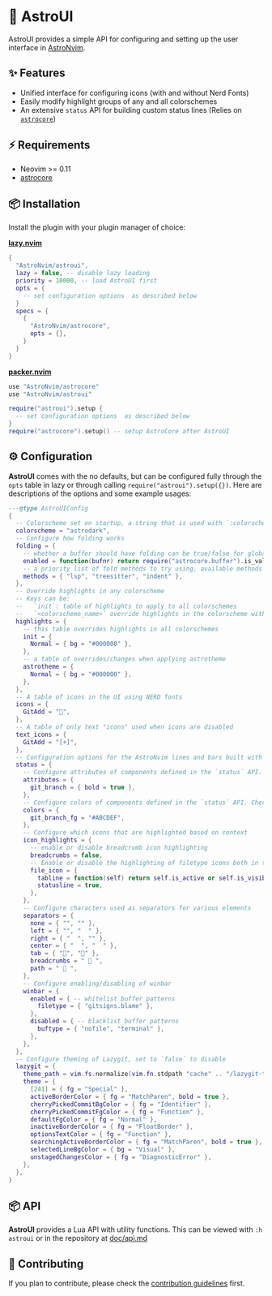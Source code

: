 # 🎨 AstroUI

AstroUI provides a simple API for configuring and setting up the user interface in [AstroNvim](https://github.com/AstroNvim/AstroNvim).

## ✨ Features

- Unified interface for configuring icons (with and without Nerd Fonts)
- Easily modify highlight groups of any and all colorschemes
- An extensive `status` API for building custom status lines (Relies on [`astrocore`][astrocore])

## ⚡️ Requirements

- Neovim >= 0.11
- [astrocore][astrocore]

## 📦 Installation

Install the plugin with your plugin manager of choice:

[**lazy.nvim**][lazy]

```lua
{
  "AstroNvim/astroui",
  lazy = false, -- disable lazy loading
  priority = 10000, -- load AstroUI first
  opts = {
    -- set configuration options  as described below
  }
  specs = {
    {
      "AstroNvim/astrocore",
      opts = {},
    }
  }
}
```

[**packer.nvim**](https://github.com/wbthomason/packer.nvim)

```lua
use "AstroNvim/astrocore"
use "AstroNvim/astroui"

require("astroui").setup {
  -- set configuration options  as described below
}
require("astrocore").setup() -- setup AstroCore after AstroUI
```

## ⚙️ Configuration

**AstroUI** comes with the no defaults, but can be configured fully through the `opts` table in lazy or through calling `require("astroui").setup({})`. Here are descriptions of the options and some example usages:

```lua
---@type AstroUIConfig
{
  -- Colorscheme set on startup, a string that is used with `:colorscheme astrodark`
  colorscheme = "astrodark",
  -- Configure how folding works
  folding = {
    -- whether a buffer should have folding can be true/false for global enable/disable or fun(bufnr:integer):boolean
    enabled = function(bufnr) return require("astrocore.buffer").is_valid(bufnr) end,
    -- a priority list of fold methods to try using, available methods are "lsp", "treesitter", and "indent"
    methods = { "lsp", "treesitter", "indent" },
  },
  -- Override highlights in any colorscheme
  -- Keys can be:
  --   `init`: table of highlights to apply to all colorschemes
  --   `<colorscheme_name>` override highlights in the colorscheme with name: `<colorscheme_name>`
  highlights = {
    -- this table overrides highlights in all colorschemes
    init = {
      Normal = { bg = "#000000" },
    },
    -- a table of overrides/changes when applying astrotheme
    astrotheme = {
      Normal = { bg = "#000000" },
    },
  },
  -- A table of icons in the UI using NERD fonts
  icons = {
    GitAdd = "",
  },
  -- A table of only text "icons" used when icons are disabled
  text_icons = {
    GitAdd = "[+]",
  },
  -- Configuration options for the AstroNvim lines and bars built with the `status` API.
  status = {
    -- Configure attributes of components defined in the `status` API. Check the AstroNvim documentation for a complete list of color names, this applies to colors that have `_fg` and/or `_bg` names with the suffix removed (ex. `git_branch_fg` as attributes from `git_branch`).
    attributes = {
      git_branch = { bold = true },
    },
    -- Configure colors of components defined in the `status` API. Check the AstroNvim documentation for a complete list of color names.
    colors = {
      git_branch_fg = "#ABCDEF",
    },
    -- Configure which icons that are highlighted based on context
    icon_highlights = {
      -- enable or disable breadcrumb icon highlighting
      breadcrumbs = false,
      -- Enable or disable the highlighting of filetype icons both in the statusline and tabline
      file_icon = {
        tabline = function(self) return self.is_active or self.is_visible end,
        statusline = true,
      },
    },
    -- Configure characters used as separators for various elements
    separators = {
      none = { "", "" },
      left = { "", "  " },
      right = { "  ", "" },
      center = { "  ", "  " },
      tab = { "", "" },
      breadcrumbs = "  ",
      path = "  ",
    },
    -- Configure enabling/disabling of winbar
    winbar = {
      enabled = { -- whitelist buffer patterns
        filetype = { "gitsigns.blame" },
      },
      disabled = { -- blacklist buffer patterns
        buftype = { "nofile", "terminal" },
      },
    },
  },
  -- Configure theming of Lazygit, set to `false` to disable
  lazygit = {
    theme_path = vim.fs.normalize(vim.fn.stdpath "cache" .. "/lazygit-theme.yml"),
    theme = {
      [241] = { fg = "Special" },
      activeBorderColor = { fg = "MatchParen", bold = true },
      cherryPickedCommitBgColor = { fg = "Identifier" },
      cherryPickedCommitFgColor = { fg = "Function" },
      defaultFgColor = { fg = "Normal" },
      inactiveBorderColor = { fg = "FloatBorder" },
      optionsTextColor = { fg = "Function" },
      searchingActiveBorderColor = { fg = "MatchParen", bold = true },
      selectedLineBgColor = { bg = "Visual" },
      unstagedChangesColor = { fg = "DiagnosticError" },
    },
  },
}
```

## 📦 API

**AstroUI** provides a Lua API with utility functions. This can be viewed with `:h astroui` or in the repository at [doc/api.md](doc/api.md)

## 🚀 Contributing

If you plan to contribute, please check the [contribution guidelines](https://github.com/AstroNvim/.github/blob/main/CONTRIBUTING.md) first.

[astrocore]: https://github.com/AstroNvim/astrocore
[lazy]: https://github.com/folke/lazy.nvim
